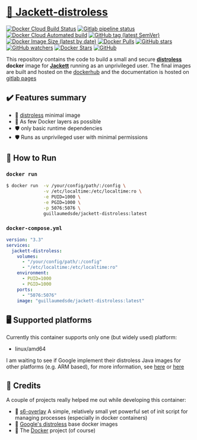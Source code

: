 # [🐋 Jackett-distroless](https://github.com/guillaumedsde/jackett-distroless)

[![Docker Cloud Build Status](https://img.shields.io/docker/cloud/build/guillaumedsde/jackett-distroless)](https://hub.docker.com/r/guillaumedsde/jackett-distroless/builds)
[![Gitlab pipeline status](https://img.shields.io/gitlab/pipeline/guillaumedsde/jackett-distroless?label=documentation)](https://guillaumedsde.gitlab.io/jackett-distroless/)
[![Docker Cloud Automated build](https://img.shields.io/docker/cloud/automated/guillaumedsde/jackett-distroless)](https://hub.docker.com/r/guillaumedsde/jackett-distroless/builds)
[![GitHub tag (latest SemVer)](https://img.shields.io/github/v/tag/guillaumedsde/jackett-distroless?label=version)](https://github.com/guillaumedsde/jackett-distroless/releases)
[![Docker Image Size (latest by date)](https://img.shields.io/docker/image-size/guillaumedsde/jackett-distroless)](https://hub.docker.com/r/guillaumedsde/jackett-distroless)
[![Docker Pulls](https://img.shields.io/docker/pulls/guillaumedsde/jackett-distroless)](https://hub.docker.com/r/guillaumedsde/jackett-distroless)
[![GitHub stars](https://img.shields.io/github/stars/guillaumedsde/jackett-distroless?label=Github%20stars)](https://github.com/guillaumedsde/jackett-distroless)
[![GitHub watchers](https://img.shields.io/github/watchers/guillaumedsde/jackett-distroless?label=Github%20Watchers)](https://github.com/guillaumedsde/jackett-distroless)
[![Docker Stars](https://img.shields.io/docker/stars/guillaumedsde/jackett-distroless)](https://hub.docker.com/r/guillaumedsde/jackett-distroless)
[![GitHub](https://img.shields.io/github/license/guillaumedsde/jackett-distroless)](https://github.com/guillaumedsde/jackett-distroless/blob/master/LICENSE.md)

This repository contains the code to build a small and secure **[distroless](https://github.com/GoogleContainerTools/distroless)** **docker** image for **[Jackett](https://github.com/theotherp/nzbhydra2)** running as an unprivileged user.
The final images are built and hosted on the [dockerhub](https://hub.docker.com/r/guillaumedsde/jackett-distroless) and the documentation is hosted on [gitlab pages](https://guillaumedsde.gitlab.io/jackett-distroless/)

## ✔️ Features summary

- 🥑 [distroless](https://github.com/GoogleContainerTools/distroless) minimal image
- 🤏 As few Docker layers as possible
- 🛡️ only basic runtime dependencies
- 🛡️ Runs as unprivileged user with minimal permissions

## 🏁 How to Run

### `docker run`

```bash
$ docker run  -v /your/config/path/:/config \
              -v /etc/localtime:/etc/localtime:ro \
              -e PUID=1000 \
              -e PGID=1000 \
              -p 5076:5076 \
              guillaumedsde/jackett-distroless:latest
```

### `docker-compose.yml`

```yaml
version: "3.3"
services:
  jackett-distroless:
    volumes:
      - "/your/config/path/:/config"
      - "/etc/localtime:/etc/localtime:ro"
    environment:
      - PUID=1000
      - PGID=1000
    ports:
      - "5076:5076"
    image: "guillaumedsde/jackett-distroless:latest"
```

## 🖥️ Supported platforms

Currently this container supports only one (but widely used) platform:

- linux/amd64

I am waiting to see if Google implement their distroless Java images for other platforms (e.g. ARM based), for more information, see [here](https://github.com/GoogleContainerTools/distroless/issues/406) or [here](https://github.com/GoogleContainerTools/distroless/issues/377)

## 🙏 Credits

A couple of projects really helped me out while developing this container:

- 🏁 [s6-overlay](https://github.com/just-containers/s6-overlay) A simple, relatively small yet powerful set of init script for managing processes (especially in docker containers)
- 🥑 [Google's distroless](https://github.com/GoogleContainerTools/distroless) base docker images
- 🐋 The [Docker](https://github.com/docker) project (of course)
